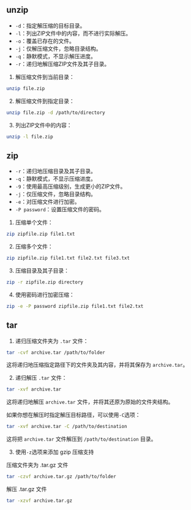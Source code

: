 
## unzip

- `-d`：指定解压缩的目标目录。
- `-l`：列出ZIP文件中的内容，而不进行实际解压。
- `-o`：覆盖已存在的文件。
- `-j`：仅解压缩文件，忽略目录结构。
- `-q`：静默模式，不显示解压进度。
- `-r`：递归地解压缩ZIP文件及其子目录。

1. 解压缩文件到当前目录：
```bash
unzip file.zip
```

2. 解压缩文件到指定目录：
```bash
unzip file.zip -d /path/to/directory
```

3. 列出ZIP文件中的内容：
```bash
unzip -l file.zip
```

## zip

- `-r`：递归地压缩目录及其子目录。
- `-q`：静默模式，不显示压缩进度。
- `-9`：使用最高压缩级别，生成更小的ZIP文件。
- `-j`：仅压缩文件，忽略目录结构。
- `-e`：对压缩文件进行加密。
- `-P password`：设置压缩文件的密码。

1. 压缩单个文件：
```bash
zip zipfile.zip file1.txt
```

2. 压缩多个文件：
```bash
zip zipfile.zip file1.txt file2.txt file3.txt
```

3. 压缩目录及其子目录：
```bash
zip -r zipfile.zip directory
```

4. 使用密码进行加密压缩：
```bash
zip -e -P password zipfile.zip file1.txt file2.txt
```

## tar

1. 递归压缩文件夹为 `.tar` 文件：
```bash
tar -cvf archive.tar /path/to/folder
```
这将递归地压缩指定路径下的文件夹及其内容，并将其保存为 `archive.tar`。

2. 递归解压 `.tar` 文件：
```bash
tar -xvf archive.tar
```
这将递归地解压 `archive.tar` 文件，并将其还原为原始的文件夹结构。

如果你想在解压时指定解压目标路径，可以使用`-C`选项：
```bash
tar -xvf archive.tar -C /path/to/destination
```
这将把 `archive.tar` 文件解压到 `/path/to/destination` 目录。

3. 使用`-z`选项来添加 gzip 压缩支持

压缩文件夹为 .tar.gz 文件
```bash
tar -czvf archive.tar.gz /path/to/folder
```

解压 .tar.gz 文件
```bash
tar -xzvf archive.tar.gz
```

